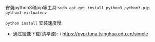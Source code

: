 安装python3和pip等工具:`sudo apt-get install python3 python3-pip python3-virtualenv`

`python install` 安装速度慢:
+ 通过镜像下载(清华源):-i https://pypi.tuna.tsinghua.edu.cn/simple